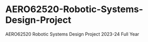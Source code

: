 # AERO62520-Robotic-Systems-Design-Project
AERO62520 Robotic Systems Design Project 2023-24 Full Year
